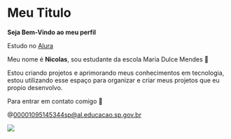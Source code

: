 # Meu Titulo
**Seja Bem-Vindo ao meu perfil**

Estudo no [Alura](https://www.alura.com.br/)

Meu nome é **Nicolas**,
sou estudante da escola Maria Dulce Mendes 📖

Estou criando projetos e aprimorando meus conhecimentos em tecnologia, 
estou utilizando esse espaço para organizar e criar meus projetos que eu propio desenvolvo.

Para entrar em contato comigo 📩

@00001095145344sp@al.educacao.sp.gov.br

![](https://media1.tenor.com/m/GqOoWCxt5DEAAAAC/fast-car.gif)




